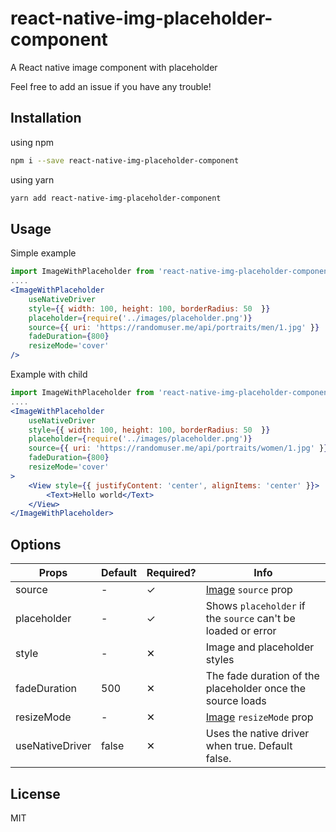 # react-native-img-placeholder-component

A React native image component with placeholder

Feel free to add an issue if you have any trouble!

## Installation

using npm

```bash
npm i --save react-native-img-placeholder-component
```

using yarn

```bash
yarn add react-native-img-placeholder-component
```

## Usage

Simple example

```jsx
import ImageWithPlaceholder from 'react-native-img-placeholder-component';
....
<ImageWithPlaceholder
    useNativeDriver
    style={{ width: 100, height: 100, borderRadius: 50  }}
    placeholder={require('../images/placeholder.png')}
    source={{ uri: 'https://randomuser.me/api/portraits/men/1.jpg' }}
    fadeDuration={800}
    resizeMode='cover'
/>
```

Example with child

```jsx
import ImageWithPlaceholder from 'react-native-img-placeholder-component';
....
<ImageWithPlaceholder
    useNativeDriver
    style={{ width: 100, height: 100, borderRadius: 50  }}
    placeholder={require('../images/placeholder.png')}
    source={{ uri: 'https://randomuser.me/api/portraits/women/1.jpg' }}
    fadeDuration={800}
    resizeMode='cover'
>
    <View style={{ justifyContent: 'center', alignItems: 'center' }}>
        <Text>Hello world</Text>
    </View>
</ImageWithPlaceholder>
```

## Options

| Props | Default | Required? | Info |
| ---------------- |-------|----|-------------------------------------------------------------------------------------|
| source           | -     | ✓ | [Image](https://facebook.github.io/react-native/docs/images.html) `source` prop     |
| placeholder      | -     | ✓ | Shows `placeholder` if the `source` can't be loaded or error                        |
| style            | -     | ✕ | Image and placeholder styles                                                        |
| fadeDuration     |500    | ✕ | The fade duration of the placeholder once the source loads                          |
| resizeMode       | -     | ✕ | [Image](https://facebook.github.io/react-native/docs/images.html) `resizeMode` prop |
| useNativeDriver  | false | ✕ | Uses the native driver when true. Default false. |

## License

MIT
